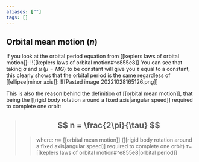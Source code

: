```yaml
---
aliases: [""]
tags: []
---
```


## Orbital mean motion ($n$)

If you look at the orbital period equation from [[keplers laws of orbital motion]]:
!![[keplers laws of orbital motion#^e855e8]]
You can see that taking $a$ and $\mu$ ($\mu=MG$) to be constant will give you $\tau$ equal to a constant, this clearly shows that the orbital period is the same regardless of [[ellipse|minor axis]]:
![[Pasted image 20221028165126.png]]

This is also the reason behind the definition of [[orbital mean motion]], that being the [[rigid body rotation around a fixed axis|angular speed]] required to complete one orbit:

> ## $$ n = \frac{2\pi}{\tau} $$ 
>> where:
>> $n=$ [[orbital mean motion]] ([[rigid body rotation around a fixed axis|angular speed]] required to complete one orbit)
>> $\tau=$ [[keplers laws of orbital motion#^e855e8|orbital period]] 
